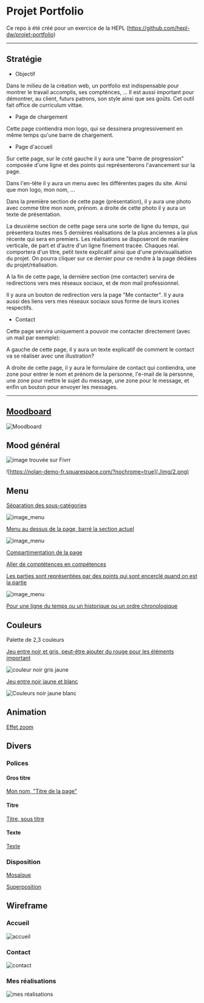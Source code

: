# Projet Portfolio

Ce repo à été créé pour un exercice de la HEPL
(https://github.com/hepl-dw/projet-portfolio)


***


## Stratégie

* Objectif

Dans le milieu de la création web, un portfolio est indispensable pour montrer le travail accomplis, ses compténces, ... Il est aussi important pour démontrer, au client, futurs patrons, son style ainsi que ses goûts. Cet outil fait office de curriculum vittae. 

* Page de chargement

Cette page contiendra mon logo, qui se dessinera progressivement en même temps qu'une barre de chargement.

* Page d'accueil

Sur cette page, sur le coté gauche il y aura une "barre de progression" composée d'une ligne et des points qui représenterons l'avancement sur la page.

Dans l'en-tête il y aura un menu avec les différentes pages du site. Ainsi que mon logo, mon nom, ...

Dans la première section de cette page (présentation),
il y aura une photo avec comme titre mon nom, prénom. a droite de cette photo il y aura un texte de présentation.

La deuxième section de cette page sera une sorte de ligne du temps, qui présentera toutes mes 5 dernières réalisations de la plus anciennes a la plus récente qui sera en premiers. Les réalisations se disposeront de manière verticale, de part et d'autre d'un ligne finement tracée. Chaques réal. comportera d'un titre, petit texte explicatif ainsi que d'une prévisualisation du projet. On pourra cliquer sur ce dernier pour ce rendre à la page dédiées du projet/réalisation.

A la fin de cette page, la dernière section (me contacter) servira de redirections vers mes réseaux sociaux, et de mon mail professionnel.

Il y aura un bouton de redirection vers la page "Me contacter". Il y aura aussi des liens vers mes réseaux sociaux sous forme de leurs icones respectifs.


* Contact

Cette page servira uniquement a pouvoir me contacter directement (avec un mail par exemple):

A gauche de cette page, il y aura un texte explicatif de comment le contact va se réaliser avec une illustration?

A droite de cette page, il y aura le formulaire de contact qui contiendra, une zone pour entrer le nom et prénom de la personne,  l'e-mail de la personne, une zone pour mettre le sujet du message, une zone pour le message, et enfin un bouton pour envoyer les messages.

***

## [Moodboard](https://app.milanote.com/1Ld0eE1zxVkL5x?p=EPVRAK7yDeh)

![Moodboard](./img/moodboard.png)

## Mood général

![image trouvée sur Fivrr](./img/1.png)

![https://nolan-demo-fr.squarespace.com/?nochrome=true](./img/2.png)

## Menu

[Séparation des sous-catégories](https://www.behance.net/gallery/111465583/Photographer-Mike-White?tracking_source=search_projects_recommended%7Cportfolio%20website)

![image_menu](./img/3.png)

[Menu au dessus de la page, barré la section actuel](https://www.behance.net/gallery/106729969/Clean-Portfolio-Website-Design?tracking_source=search_projects_recommended%7Cportfolio%20website)

![image_menu](./img/4.png)

[Compartimentation de la page](https://pin.it/7h8OBzz)

[Aller de comptétences en compétences](https://pin.it/4xJNvkV)

[Les parties sont représentées par des points qui sont encerclé quand on est la partie](https://dribbble.com/shots/4730541)

![image_menu](./img/5.png)

[Pour une ligne du temps ou un historique ou un ordre chronologique](https://www.behance.net/gallery/43818043/Personal-website)

## Couleurs

Palette de 2,3 couleurs

[Jeu entre noir et gris, peut-être ajouter du rouge pour les éléments important](https://www.behance.net/gallery/108115427/Website-Portfolio-Design-UXUI?tracking_source=search_projects_recommended%7Cportfolio%20website)

![couleur noir gris jaune](./img/6.jpeg)

[Jeu entre noir jaune et blanc](https://www.behance.net/gallery/105674481/Portfolio?tracking_source=search_projects_recommended%7Cportfolio%20website)

![Couleurs noir jaune blanc](./img/7.jpeg)

## Animation

[Effet zoom](https://www.behance.net/gallery/104578749/Photographer-Website-UI-Design?tracking_source=search_projects_recommended%7Cphotography%20website%20web%20design)

## Divers

### Polices

#### Gros titre

[Mon nom, "Titre de la page"](https://www.myfonts.com/fonts/jen-wagner/palmer-lake/)

#### Titre

[Titre, sous titre](https://www.myfonts.com/fonts/mti/laborat/regular/)

#### Texte

[Texte](https://www.myfonts.com/fonts/font-fabric/alkes/thin/)

### Disposition

[Mosaïque](https://pin.it/7sWFrc7)

[Superposition](https://dribbble.com/shots/12049190-Real-Estate-Website-Design)

## Wireframe


### Accueil
![accueil](./img/Accueil.png)

### Contact
![contact](./img/Contact.png)

### Mes réalisations
![mes réalisations](./img/Mes%20realisations.png)
